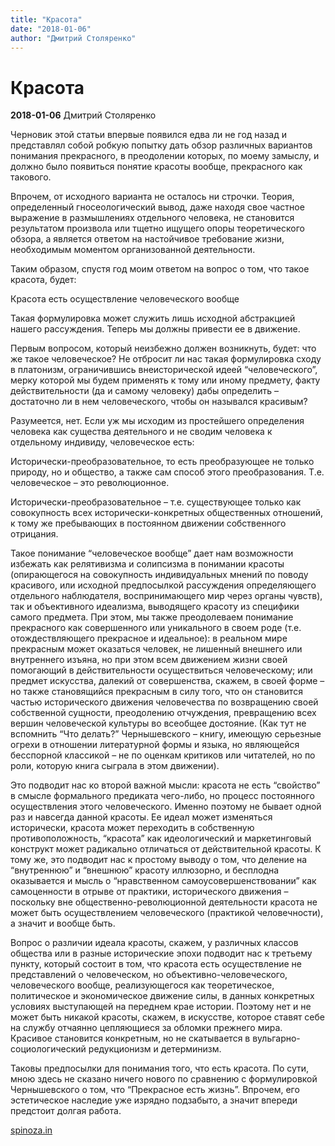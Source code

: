 ```yaml
---
title: "Красота"
date: "2018-01-06"
author: "Дмитрий Столяренко"
---
```


# Красота

**2018-01-06** Дмитрий Столяренко

Черновик этой статьи впервые появился едва ли не год назад и представлял собой робкую попытку дать обзор различных вариантов понимания прекрасного, в преодолении которых, по моему замыслу, и должно было появиться понятие красоты вообще, прекрасного как такового.

Впрочем, от исходного варианта не осталось ни строчки. Теория, определенный гносеологический вывод, даже находя свое частное выражение в размышлениях отдельного человека, не становится результатом произвола или тщетно ищущего опоры теоретического обзора, а является ответом на настойчивое требование жизни, необходимым моментом организованной деятельности.

Таким образом, спустя год моим ответом на вопрос о том, что такое красота, будет:

Красота есть осуществление человеческого вообще

Такая формулировка может служить лишь исходной абстракцией нашего рассуждения. Теперь мы должны привести ее в движение.

Первым вопросом, который неизбежно должен возникнуть, будет: что же такое человеческое? Не отбросит ли нас такая формулировка сходу в платонизм, ограничившись внеисторической идеей “человеческого”, мерку которой мы будем применять к тому или иному предмету, факту действительности (да и самому человеку) дабы определить – достаточно ли в нем человеческого, чтобы он назывался красивым?

Разумеется, нет. Если уж мы исходим из простейшего определения человека как существа деятельного и не сводим человека к отдельному индивиду, человеческое есть:

Исторически-преобразовательное, то есть преобразующее не только природу, но и общество, а также сам способ этого преобразования. Т.е. человеческое – это революционное.

Исторически-преобразовательное – т.е. существующее только как совокупность всех исторически-конкретных общественных отношений, к тому же пребывающих в постоянном движении собственного отрицания.

Такое понимание “человеческое вообще” дает нам возможности избежать как релятивизма и солипсизма в понимании красоты (опирающегося на совокупность индивидуальных мнений по поводу красивого, или исходной предпосылкой рассуждения определяющего отдельного наблюдателя, воспринимающего мир через органы чувств), так и объективного идеализма, выводящего красоту из специфики самого предмета. При этом, мы также преодолеваем понимание прекрасного как совершенного или уникального в своем роде (т.е. отождествляющего прекрасное и идеальное): в реальном мире прекрасным может оказаться человек, не лишенный внешнего или внутреннего изъяна, но при этом всем движением жизни своей помогающий в действительности осуществиться человеческому; или предмет искусства, далекий от совершенства, скажем, в своей форме – но также становящийся прекрасным в силу того, что он становится частью исторического движения человечества по возвращению своей собственной сущности, преодолению отчуждения, превращению всех вершин человеческой культуры во всеобщее достояние. (Как тут не вспомнить “Что делать?” Чернышевского – книгу, имеющую серьезные огрехи в отношении литературной формы и языка, но являющейся бесспорной классикой – не по оценкам критиков или читателей, но по роли, которую книга сыграла в этом движении).

Это подводит нас ко второй важной мысли: красота не есть “свойство” в смысле формального предиката чего-либо, но процесс постоянного осуществления этого человеческого. Именно поэтому не бывает одной раз и навсегда данной красоты. Ее идеал может изменяться исторически, красота может переходить в собственную противоположность, “красота” как идеологический и маркетинговый конструкт может радикально отличаться от действительной красоты. К тому же, это подводит нас к простому выводу о том, что деление на “внутреннюю” и “внешнюю” красоту иллюзорно, и бесплодна оказывается и мысль о “нравственном самоусовершенствовании” как самоценности в отрыве от практики, исторического движения – поскольку вне общественно-революционной деятельности красота не может быть осуществлением человеческого (практикой человечности), а значит и вообще быть.

Вопрос о различии идеала красоты, скажем, у различных классов общества или в разные исторические эпохи подводит нас к третьему пункту, который состоит в том, что красота есть осуществление не представлений о человеческом, но объективно-человеческого, человеческого вообще, реализующегося как теоретическое, политическое и экономическое движение силы, в данных конкретных условиях выступающей на переднем крае истории. Поэтому нет и не может быть никакой красоты, скажем, в искусстве, которое ставят себе на службу отчаянно цепляющиеся за обломки прежнего мира. Красивое становится конкретным, но не скатывается в вульгарно-социологический редукционизм и детерминизм.

Таковы предпосылки для понимания того, что есть красота. По сути, мною здесь не сказано ничего нового по сравнению с формулировкой Чернышевского о том, что “Прекрасное есть жизнь”. Впрочем, его эстетическое наследие уже изрядно подзабыто, а значит впереди предстоит долгая работа.

[spinoza.in](http://spinoza.in/theory/krasota.html)